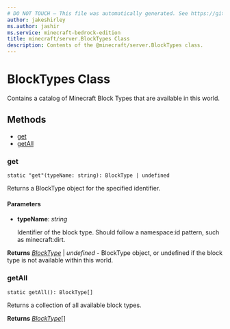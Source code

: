 ```yaml
---
# DO NOT TOUCH — This file was automatically generated. See https://github.com/mojang/minecraftapidocsgenerator to modify descriptions, examples, etc.
author: jakeshirley
ms.author: jashir
ms.service: minecraft-bedrock-edition
title: minecraft/server.BlockTypes Class
description: Contents of the @minecraft/server.BlockTypes class.
---
```

# BlockTypes Class

Contains a catalog of Minecraft Block Types that are available in this world.

## Methods
- [get](#get)
- [getAll](#getall)

### **get**
`
static "get"(typeName: string): BlockType | undefined
`

Returns a BlockType object for the specified identifier.

#### **Parameters**
- **typeName**: *string*
  
  Identifier of the block type. Should follow a namespace:id pattern, such as minecraft:dirt.

**Returns** [*BlockType*](BlockType.md) | *undefined* - BlockType object, or undefined if the block type is not available within this world.

### **getAll**
`
static getAll(): BlockType[]
`

Returns a collection of all available block types.

**Returns** [*BlockType*](BlockType.md)[]
